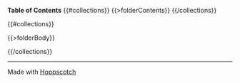 **Table of Contents**
{{#collections}}
{{>folderContents}}
{{/collections}}

{{#collections}}

{{>folderBody}}

{{/collections}}

---

Made with [Hoppscotch](https://github.com/hoppscotch/hoppscotch)

